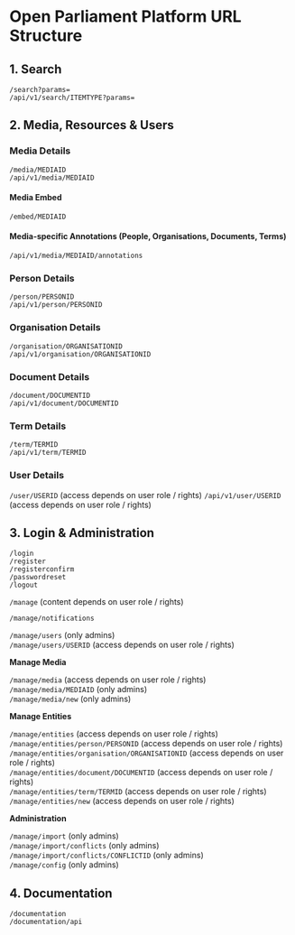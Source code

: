 # Open Parliament Platform URL Structure

## 1. Search
`/search?params=`  
`/api/v1/search/ITEMTYPE?params=`  

## 2. Media, Resources & Users
### Media Details
`/media/MEDIAID`  
`/api/v1/media/MEDIAID`  

#### Media Embed
`/embed/MEDIAID`  

#### Media-specific Annotations (People, Organisations, Documents, Terms)
`/api/v1/media/MEDIAID/annotations`   

### Person Details
`/person/PERSONID`  
`/api/v1/person/PERSONID`  

### Organisation Details
`/organisation/ORGANISATIONID`  
`/api/v1/organisation/ORGANISATIONID`  

### Document Details
`/document/DOCUMENTID`  
`/api/v1/document/DOCUMENTID`  

### Term Details
`/term/TERMID`  
`/api/v1/term/TERMID`  

### User Details
`/user/USERID`  (access depends on user role / rights)
`/api/v1/user/USERID`  (access depends on user role / rights)

## 3. Login & Administration
`/login`  
`/register`   
`/registerconfirm`   
`/passwordreset`   
`/logout`  

`/manage` (content depends on user role / rights)  

`/manage/notifications`  

`/manage/users` (only admins)  
`/manage/users/USERID` (access depends on user role / rights)  

**Manage Media**

`/manage/media` (access depends on user role / rights)  
`/manage/media/MEDIAID` (only admins)  
`/manage/media/new` (only admins)  

**Manage Entities**

`/manage/entities` (access depends on user role / rights)  
`/manage/entities/person/PERSONID` (access depends on user role / rights)  
`/manage/entities/organisation/ORGANISATIONID` (access depends on user role / rights)  
`/manage/entities/document/DOCUMENTID` (access depends on user role / rights)  
`/manage/entities/term/TERMID` (access depends on user role / rights)  
`/manage/entities/new` (access depends on user role / rights)  

**Administration**

`/manage/import` (only admins)  
`/manage/import/conflicts` (only admins)  
`/manage/import/conflicts/CONFLICTID` (only admins)  
`/manage/config` (only admins)  

## 4. Documentation
`/documentation`  
`/documentation/api`  

